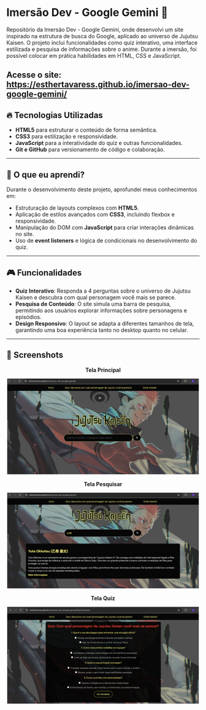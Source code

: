 # Imersão Dev - Google Gemini 🚀

Repositório da Imersão Dev - Google Gemini, onde desenvolvi um site inspirado na estrutura de busca do Google, aplicado ao universo de Jujutsu Kaisen. O projeto inclui funcionalidades como quiz interativo, uma interface estilizada e pesquisa de informações sobre o anime. Durante a imersão, foi possível colocar em prática habilidades em HTML, CSS e JavaScript.

Acesse o site: https://esthertavaress.github.io/imersao-dev-google-gemini/
---

## 🔥 Tecnologias Utilizadas

- **HTML5** para estruturar o conteúdo de forma semântica.
- **CSS3** para estilização e responsividade.
- **JavaScript** para a interatividade do quiz e outras funcionalidades.
- **Git e GitHub** para versionamento de código e colaboração.

---

## 📖 O que eu aprendi?

Durante o desenvolvimento deste projeto, aprofundei meus conhecimentos em:

- Estruturação de layouts complexos com **HTML5**.
- Aplicação de estilos avançados com **CSS3**, incluindo flexbox e responsividade.
- Manipulação do DOM com **JavaScript** para criar interações dinâmicas no site.
- Uso de **event listeners** e lógica de condicionais no desenvolvimento do quiz.

---

## 🎮 Funcionalidades

- **Quiz Interativo**: Responda a 4 perguntas sobre o universo de Jujutsu Kaisen e descubra com qual personagem você mais se parece.
- **Pesquisa de Conteúdo**: O site simula uma barra de pesquisa, permitindo aos usuários explorar informações sobre personagens e episódios.
- **Design Responsivo**: O layout se adapta a diferentes tamanhos de tela, garantindo uma boa experiência tanto no desktop quanto no celular.

---

## 📸 Screenshots

<p align="center"><b>Tela Principal</b></p>
<p align="center">
  <img src="https://github.com/esthertavaress/imersao-dev-google-gemini/blob/main/imagens/readme/tela-principal.png" alt="Imagem da Tela Principal" width="500px">
</p>

<p align="center"><b>Tela Pesquisar</b></p>
<p align="center">
  <img src="https://github.com/esthertavaress/imersao-dev-google-gemini/blob/main/imagens/readme/pesquisa.png" alt="Imagem da Pesquisa" width="500px">
</p>

<p align="center"><b>Tela Quiz</b></p>
<p align="center">
  <img src="https://github.com/esthertavaress/imersao-dev-google-gemini/blob/main/imagens/readme/quizz.png" alt="Imagem do Quiz" width="500px">
</p>


